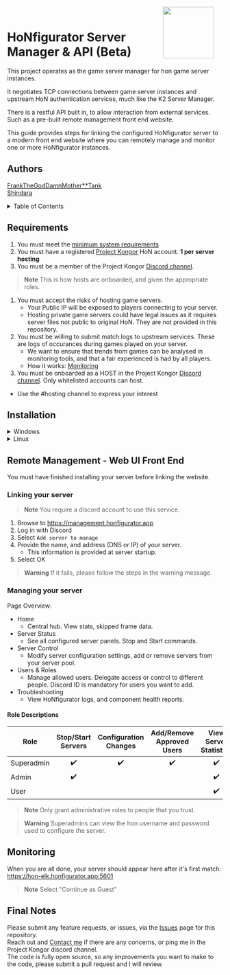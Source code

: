 <img align="right" width="120" height="120" style="margin-top: -15px;margin-right:20px" src="https://i.ibb.co/YdSTNV9/Hon-Figurator-Icon1c.png">

# HoNfigurator Server Manager & API (Beta)
This project operates as the game server manager for hon game server instances.

It negotiates TCP connections between game server instances and upstream HoN authentication services, much like the K2 Server Manager.

There is a restful API built in, to allow interaction from external services. Such as a pre-built remote management front end website.

This guide provides steps for linking the configured HoNfigurator server to a modern front end website where you can remotely manage and monitor one or more HoNfigurator instances.

## Authors
[FrankTheGodDamnMother**Tank](https://discordapp.com/users/197967989964800000)  
[Shindara](https://discordapp.com/users/291595808858439680)

<details>
<summary>Table of Contents</summary>
	
  * [Requirements](#requirements)
  * [Installation](#installation)
  * [Remote Management - Web UI Front End](#remote-management---web-ui-front-end)
  * [Monitoring](#monitoring)

</details>

## Requirements
1. You must meet the [minimum system requirements](docs/hardware-requirements.md)
1. You must have a registered [Project Kongor](https://kongor.online/) HoN account. **1 per server hosting**
1. You must be a member of the Project Kongor [Discord channel](https://discord.gg/kongor).
> **Note** This is how hosts are onboarded, and given the appropriate roles.
1. You must accept the risks of hosting game servers.
	- Your Public IP will be exposed to players connecting to your server.
	- Hosting private game servers could have legal issues as it requires server files not public to original HoN. They are not provided in this repository.
1. You must be willing to submit match logs to upstream services. These are logs of occurances during games played on your server.
	- We want to ensure that trends from games can be analysed in monitoring tools, and that a fair experienced is had by all players.
 	- How it works: [Monitoring](docs/monitoring.md)
1. You must be onboarded as a HOST in the Project Kongor [Discord channel](https://discord.gg/kongor). Only whitelisted accounts can host.
  - Use the #hosting channel to express your interest

## Installation
<details>
<summary>Windows</summary>

1. Download the self-installer script
    - [All-in-One Installer](https://honfigurator.app/honfigurator-manager-installer.bat)
1. Copy the downloaded file ``honfigurator-manager-installer.bat`` to a location where HoNfigurator should be installed to, such as ``C:\Program Files``.
1. Run ``honfigurator-manager-installer.bat``
1. This should launch an installer like below:
	![image](https://user-images.githubusercontent.com/82205454/187016190-3192a4be-b35f-48ee-992e-819db303a778.png)  
	It may take some time to install Chocolatey.
1. When prompted, you may opt to install a clean HoN client.
	- Answer ``y/n`` to the prompt.
1. When the install is complete, HoNfigurator will open.
1. Enter the first run configuration values. Defaults are provided for guidance.

> **Note** HoN should automatically patch after opening for the first time. 
If there are any issues, [Contact me](https://discordapp.com/users/197967989964800000)

	
</details>

<details>
<summary>Linux</summary>

1. Install: curl sudo screen (e.g. ``apt install curl sudo screen -y``)
2. ``curl https://kongor.superbjorn.de/scripts/las/installer.sh | sudo bash -``
3. HoNfigurator should clone into /opt/hon/honfigurator once the installer completes.
> **Warning** its strongly recommended to run the manager in screen  
3. Switch to your HoNfigurator-Central directory and execute ./main.py
	- ``cd /opt/hon/honfigurator``
	- ``python3 main.py``

> **Note** Your game-/config-/manager files can be found at /opt/hon/

- Building Pipeline (Installation):
  - &cross; CentOS 7 
  - &cross; Debian 10
  - &check; Debian 11
  - &check; Debian 12
  - &check; Ubuntu 22.04
  - &check; Ubuntu 22.10
  - &check; Ubuntu 23.04

- Tested Distributions (Verified running Gameservers)
  - &cross; CentOS 7
  - &cross; Debian 10
  - &check; Debian 11
  - &cross; Debian 12
  - &#x2610; Ubuntu 22.04
  - &#x2610; Ubuntu 22.10
  - &check; Ubuntu 23.04

</details>

## Remote Management - Web UI Front End
You must have finished installing your server before linking the website.

### Linking your server
> **Note** You require a discord account to use this service.
1. Browse to https://management.honfigurator.app
1. Log in with Discord
1. Select ``Add server to manage``
1. Provide the name, and address (DNS or IP) of your server.
	- This information is provided at server startup.
1. Select OK
> **Warning** If it fails, please follow the steps in the warning message. 

### Managing your server
Page Overview:
- Home
  - Central hub. View stats, skipped frame data.
- Server Status
  - See all configured server panels. Stop and Start commands.
- Server Control
  - Modify server configuration settings, add or remove servers from your server pool.
- Users & Roles
  - Manage allowed users. Delegate access or control to different people. Discord ID is mandatory for users you want to add.
- Troubleshooting
  - View HoNfigurator logs, and component health reports.

#### Role Descriptions
| Role        | Stop/Start Servers | Configuration Changes | Add/Remove Approved Users | View Server Statistics |
|-------------|:------------------:|:---------------------:|:-------------------------:|:---------------------:|
| Superadmin  | :heavy_check_mark: | :heavy_check_mark:    | :heavy_check_mark:        | :heavy_check_mark:    |
| Admin       | :heavy_check_mark: |                       |                           | :heavy_check_mark:    |
| User        |                    |                       |                           | :heavy_check_mark:    |

> **Note** Only grant administrative roles to people that you trust.

> **Warning** Superadmins can view the hon username and password used to configure the server.  

## Monitoring
When you are all done, your server should appear here after it's first match: https://hon-elk.honfigurator.app:5601
> **Note** Select "Continue as Guest"


## Final Notes	
Please submit any feature requests, or issues, via the [Issues](https://github.com/frankthetank001/HoNfigurator-Central/issues) page for this repository.  
Reach out and [Contact me](https://discordapp.com/users/197967989964800000) if there are any concerns, or ping me in the Project Kongor discord channel.  
The code is fully open source, so any improvements you want to make to the code, please submit a pull request and I will review.
